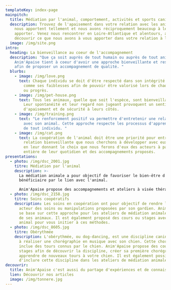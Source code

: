 ```yaml
---
templateKey: index-page
mainpitch:
  title: Médiation par l'animal, comportement, activités et sports canins
  description: Trouvez de l'apaisement dans votre relation avec les animaux. Ils
    nous apportent tellement et nous avons réciproquement beaucoup à leur
    apporter. Venez nous rencontrer en Loire-Atlantique et alentours, afin de
    découvrir ce que nous avons à vous apporter dans votre relation à l'animal.
  image: /img/site.png
intro:
  heading: La bienveillance au coeur de l'accompagnement
  description: "Que ça soit auprès de tout humain ou auprès de tout animal,
    Anim'Apaise tient à coeur d'avoir une approche bienveillante et respectueuse
    afin de proposer un accompagnement de qualité. "
  blurbs:
    - image: /img/love.png
      text: Chaque individu se doit d'être respecté dans son intégrité avec ses forces
        comme ses faiblesses afin de pouvoir être valorisé lors de chaque effort
        ou progrès.
    - image: /img/pet-house.png
      text: Tous les animaux, quelle que soit l'espèce, sont bienveillants de nature.
        Leur spontanéité et leur regard non jugeant provoquent un sentiment
        d'apaisement et de sécurité à leurs côtés.
    - image: /img/training.png
      text: "Le renforcement positif va permettre d'entretenir une relation équilibrée
        avec son animal. Cette approche respecte les processus d'apprentissage
        de tout individu. "
    - image: /img/cat.png
      text: La coopération de l'animal doit être une priorité pour entretenir cette
        relation bienveillante que nous cherchons à développer avec eux. C'est
        en leur donnant le choix que nous ferons d'eux des acteurs à part
        entière de leur quotidien et des accompagnements proposés.
presentations:
  - photo: /img/dsc_2001.jpg
    titre: Médiation par l'animal
    description: >-
      La médiation animale a pour objectif de favoriser le bien-être d'un
      bénéficiaire par le lien avec l'animal. 

      Anim'Apaise propose des accompagnements et ateliers à visée thérapeutique, préventive ou récréative adaptés aux besoins du public concerné.
  - photo: /img/dsc_2158.jpg
    titre: Soins coopératifs
    description: Les soins en coopération ont pour objectif de rendre l'animal
      acteur des soins ou manipulations proposées par son gardien. Anim'Apaise
      se base sur cette approche pour les ateliers de médiation animale auprès
      de ses animaux. Il est également proposé des cours ou stages avec votre
      animal pour vous initier à ces méthodes.
  - photo: /img/dsc_8605.jpg
    titre: Obérythmée
    description: L'obérythmée, ou dog-dancing, est une discipline canine consistant
      à réaliser une chorégraphie en musique avec son chien. Cette chorégraphie
      inclue des tours connus par le chien. Anim'Apaise propose des cours ou
      stages afin de découvrir la discipline, créer sa première chorégraphie et
      apprendre de nouveaux tours à votre chien. Il est également possible
      d'inclure cette discipline dans les ateliers de médiation animale.
decouvrir:
  title: Anim'Apaise c'est aussi du partage d'expériences et de connaissances
  lien: Découvrir nos articles
  image: /img/tonnere.jpg
---
```

